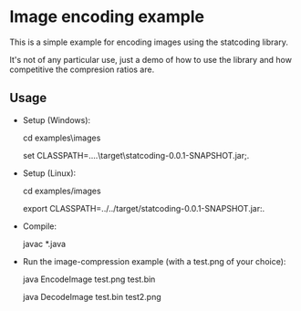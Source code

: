 Image encoding example
======================

This is a simple example for encoding images using the statcoding library.

It's not of any particular use, just a demo of how to use the library and how competitive the compresion ratios are.


Usage
-----

 - Setup (Windows):

   cd examples\images

   set CLASSPATH=..\..\target\statcoding-0.0.1-SNAPSHOT.jar;.

 - Setup (Linux):

   cd examples/images

   export CLASSPATH=../../target/statcoding-0.0.1-SNAPSHOT.jar:.

 - Compile:

   javac *.java

 - Run the image-compression example (with a test.png of your choice):

   java EncodeImage test.png test.bin

   java DecodeImage test.bin test2.png
